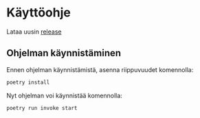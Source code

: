 # Käyttöohje

Lataa uusin [release](https://github.com/aleveste/harjoitusty-/releases)

## Ohjelman käynnistäminen

Ennen ohjelman käynnistämistä, asenna riippuvuudet komennolla:

```bash
poetry install
```

Nyt ohjelman voi käynnistää komennolla:

```
poetry run invoke start
```
